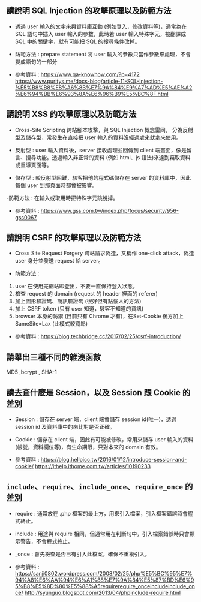 ## 請說明 SQL Injection 的攻擊原理以及防範方法
- 透過 user 輸入的文字來與資料庫互動 (例如登入，修改資料等)，通常為在 SQL 語句中插入 user 輸入的參數，此時若 user 輸入特殊字元，被翻譯成  SQL 中的關鍵字，就有可能把 SQL 的搜尋條件改掉。

- 防範方法 : prepare statement
將 user 輸入的參數只當作參數來處理，不會變成語句的一部分

- 參考資料 : 
https://www.qa-knowhow.com/?p=4172
https://www.puritys.me/docs-blog/article-11-SQL-Injection-%E5%B8%B8%E8%A6%8B%E7%9A%84%E9%A7%AD%E5%AE%A2%E6%94%BB%E6%93%8A%E6%96%B9%E5%BC%8F.html

## 請說明 XSS 的攻擊原理以及防範方法
- Cross-Site Scripting 跨站腳本攻擊，與 SQL Injection 概念雷同，
分為反射型及儲存型，常發生在直接把 user 輸入的資料沒經過處來就拿來使用。

- 反射型 : user 輸入資料後，server 接收處理並回傳到 client 端畫面，像是留言、搜尋功能。透過輸入非正常的資料 (例如 html、js 語法)來達到竊取資料或重導頁面等。

- 儲存型 : 較反射型困難，駭客把他的程式碼儲存在 server 的資料庫中，因此每個 user 到那頁面時都會被影響。

-防範方法 : 在輸入或取用時把特殊字元跳脫掉。

- 參考資料 : https://www.gss.com.tw/index.php/focus/security/956-gss0067


## 請說明 CSRF 的攻擊原理以及防範方法
- Cross Site Request Forgery 跨站請求偽造，又稱作 one-click attack，偽造 user 身分並發送 request 給 server。

- 防範方法 : 
1. user 在使用完網站即登出，不要一直保持登入狀態。
2. 檢查 request 的 domain (request 的 header 裡面的 referer)
3. 加上圖形驗證碼、簡訊驗證碼 (很好但有點惱人的方法)
4. 加上 CSRF token (只有 user 知道，駭客不知道的資訊)
5. browser 本身的防禦 (目前只有 Chrome 才有)，在Set-Cookie 後方加上 SameSite=Lax (此模式較寬鬆)

- 參考資料 : 
https://blog.techbridge.cc/2017/02/25/csrf-introduction/

## 請舉出三種不同的雜湊函數
MD5 ,bcrypt , SHA-1

## 請去查什麼是 Session，以及 Session 跟 Cookie 的差別
- Session : 儲存在 server 端，client 端會儲存 session id(唯一)，透過 session id 及資料庫中的來比對是否正確。
- Cookie : 儲存在 client 端，因此有可能被修改，常用來儲存 user 輸入的資料(帳號，資料欄位等)，有生命期限，只對本來的 domain 有效。

- 參考資料 : 
https://blog.hellojcc.tw/2016/01/12/introduce-session-and-cookie/
https://ithelp.ithome.com.tw/articles/10190233

## `include`、`require`、`include_once`、`require_once` 的差別
- require : 通常放在 .php 檔案的最上方，用來引入檔案，引入檔案錯誤時會程式終止。
- include : 用途與 require 相同，但通常用在判斷句中，引入檔案錯誤時只會顯示警告，不會程式終止。
- _once : 會先檢查是否已有引入此檔案，確保不重複引入。

- 參考資料 :
https://sanji0802.wordpress.com/2008/02/25/php%E5%BC%95%E7%94%A8%E6%AA%94%E6%A1%88%E7%9A%84%E5%87%BD%E6%95%B8%E5%8D%80%E5%88%A5requirerequire_onceincludeinclude_once/
http://syunguo.blogspot.com/2013/04/phpinclude-require.html